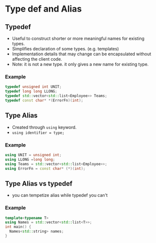 # Type def and Alias

## Typedef

- Useful to construct shorter or more meaningful names for existing types.
- Simplifies declaration of some types. (e.g. templates)
- Implementation details that may change can be encapsulated without affecting the client code.
- Note: it is not a new type. it only gives a new name for existing type.

### Example
```cpp
typedef unsigned int UNIT;
typedef long long LLONG;
typedef std::vector<std::list<Employee>> Teams;
typedef const char* *(ErrorFn)(int);
```



## Type Alias

- Created through `using` keyword.
- `using identifier = type;`

### Example
```cpp
using UNIT = unsigned int;
using LLONG =long long;
using Teams = std::vector<std::list<Employee>>;
using ErrorFn = const char* (*)(int);
```

## Type Alias vs typedef
- you can tempetize alias while typedef you can't
### Example
```cpp
template<typename T>
using Names = std::vector<std::list<T>>;
int main() {
  Names<std::string> names;
}
```